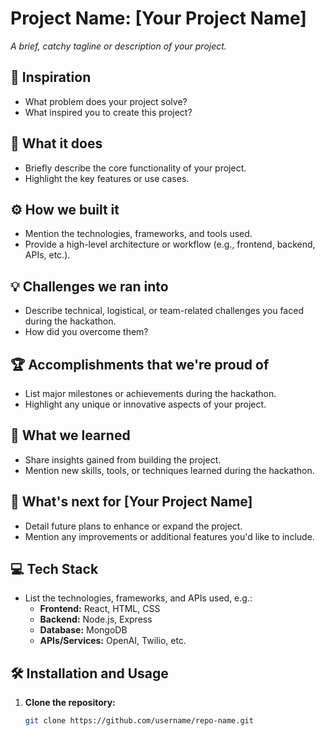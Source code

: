 # Project Name: **[Your Project Name]**  
_A brief, catchy tagline or description of your project._  

## 🚀 Inspiration  
- What problem does your project solve?  
- What inspired you to create this project?  

## 🧠 What it does  
- Briefly describe the core functionality of your project.  
- Highlight the key features or use cases.  

## ⚙️ How we built it  
- Mention the technologies, frameworks, and tools used.  
- Provide a high-level architecture or workflow (e.g., frontend, backend, APIs, etc.).  

## 💡 Challenges we ran into  
- Describe technical, logistical, or team-related challenges you faced during the hackathon.  
- How did you overcome them?  

## 🏆 Accomplishments that we're proud of  
- List major milestones or achievements during the hackathon.  
- Highlight any unique or innovative aspects of your project.  

## 🧪 What we learned  
- Share insights gained from building the project.  
- Mention new skills, tools, or techniques learned during the hackathon.  

## 🔮 What's next for [Your Project Name]  
- Detail future plans to enhance or expand the project.  
- Mention any improvements or additional features you'd like to include.  

## 💻 Tech Stack  
- List the technologies, frameworks, and APIs used, e.g.:  
  - **Frontend:** React, HTML, CSS  
  - **Backend:** Node.js, Express  
  - **Database:** MongoDB  
  - **APIs/Services:** OpenAI, Twilio, etc.  

## 🛠️ Installation and Usage  
1. **Clone the repository:**  
   ```bash  
   git clone https://github.com/username/repo-name.git  
